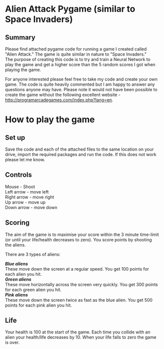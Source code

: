 Alien Attack Pygame (similar to Space Invaders)
====

Summary
--
Please find attached pygame code for running a game I created called "Alien Attack." The game is quite similar in nature to "Space Invaders."   
The purpose of creating this code is to try and train a Neural Network to play the game and get a 
higher score than the 5 random scores I got when playing the game. 

For anyone interested please feel free to take my code and create your own game. The code is quite heavily commented 
but I am happy to answer any questions anyone may have. Please note it would not have been possible
to create the game without the following excellent website -  http://programarcadegames.com/index.php?lang=en.


How to play the game
===

Set up
---
Save the code and each of the attached files to the same location on your drive, import the required packages and run the code. 
If this does not work please let me know. 

Controls
--
Mouse - Shoot  
Left arrow - move left  
Right arrow - move right  
Up arrow - move up  
Down arrow - move down  


Scoring
--
The aim of the game is to maximise your score within the 3 minute time-limit
(or until your life/health decreases to zero). You score points by shooting the aliens.

There are 3 types of aliens:

***Blue aliens***  
These move down the screen at a regular speed. You get 100 points for each alien you hit.  
***Green aliens***   
These move horizontally across the screen very quickly. You get 300 points for each green alien you hit.  
***Pink aliens***  
These move down the screen twice as fast as the blue alien. You get 500 points for each pink alien you hit.  

Life
--
Your health is 100 at the start of the game. Each time you collide with an alien your health/life
decreases by 10. When your life falls to zero the game is over.
